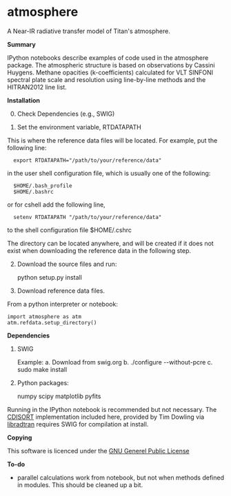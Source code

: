 atmosphere
============

A Near-IR radiative transfer model of Titan's atmosphere.

__Summary__

IPython notebooks describe examples of code used in the
atmosphere package. The atmospheric structure is based on observations
by Cassini Huygens. Methane opacities (k-coefficients) calculated 
for VLT SINFONI spectral plate scale and resolution using
line-by-line methods and the HITRAN2012 line list. 

__Installation__

0. Check Dependencies (e.g., SWIG)

1. Set the environment variable, RTDATAPATH

This is where the reference data files will be located.
For example, put the following line:

      export RTDATAPATH="/path/to/your/reference/data"

in the user shell configuration file, which is usually one 
of the following:

      $HOME/.bash_profile
      $HOME/.bashrc

or for cshell add the following line,

      setenv RTDATAPATH "/path/to/your/reference/data"
      
to the shell configuration file $HOME/.cshrc

The directory can be located anywhere, and will be created
if it does not exist when downloading the reference data 
in the following step.

2. Download the source files and run:

	python setup.py install


3. Download reference data files. 

From a python interpreter or notebook:

	import atmosphere as atm
	atm.refdata.setup_directory()


__Dependencies__

1. SWIG 

	Example:
		a. Download from swig.org
		b. ./configure --without-pcre
		c. sudo make install

2. Python packages:

	numpy
	scipy
	matplotlib
	pyfits

Running in the IPython notebook is recommended but not necessary.
The [CDISORT](http://www.libradtran.org/bin/cdisort-2.1.3.tar.gz) 
implementation included here, provided by Tim Dowling via 
[libradtran](http://www.libradtran.org/) requires SWIG for 
compilation at install.


__Copying__

This software is licenced under the 
[GNU Generel Public License](http://www.gnu.org/licenses/gpl.txt)

__To-do__

 - parallel calculations work from notebook, but not when methods
   defined in modules. This should be cleaned up a bit. 
